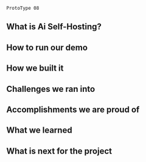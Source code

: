 ```
ProtoType 08
```


## What is Ai Self-Hosting?






## How to run our demo






## How we built it






## Challenges we ran into






## Accomplishments we are proud of







## What we learned







## What is next for the project




